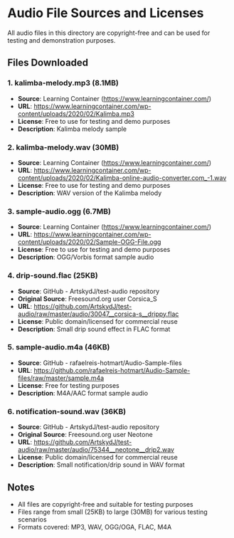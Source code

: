 # Audio File Sources and Licenses

All audio files in this directory are copyright-free and can be used for testing and demonstration purposes.

## Files Downloaded

### 1. kalimba-melody.mp3 (8.1MB)
- **Source**: Learning Container (https://www.learningcontainer.com/)
- **URL**: https://www.learningcontainer.com/wp-content/uploads/2020/02/Kalimba.mp3
- **License**: Free to use for testing and demo purposes
- **Description**: Kalimba melody sample

### 2. kalimba-melody.wav (30MB)
- **Source**: Learning Container (https://www.learningcontainer.com/)
- **URL**: https://www.learningcontainer.com/wp-content/uploads/2020/02/Kalimba-online-audio-converter.com_-1.wav
- **License**: Free to use for testing and demo purposes
- **Description**: WAV version of the Kalimba melody

### 3. sample-audio.ogg (6.7MB)
- **Source**: Learning Container (https://www.learningcontainer.com/)
- **URL**: https://www.learningcontainer.com/wp-content/uploads/2020/02/Sample-OGG-File.ogg
- **License**: Free to use for testing and demo purposes
- **Description**: OGG/Vorbis format sample audio

### 4. drip-sound.flac (25KB)
- **Source**: GitHub - ArtskydJ/test-audio repository
- **Original Source**: Freesound.org user Corsica_S
- **URL**: https://github.com/ArtskydJ/test-audio/raw/master/audio/30047__corsica-s__drippy.flac
- **License**: Public domain/licensed for commercial reuse
- **Description**: Small drip sound effect in FLAC format

### 5. sample-audio.m4a (46KB)
- **Source**: GitHub - rafaelreis-hotmart/Audio-Sample-files
- **URL**: https://github.com/rafaelreis-hotmart/Audio-Sample-files/raw/master/sample.m4a
- **License**: Free for testing purposes
- **Description**: M4A/AAC format sample audio

### 6. notification-sound.wav (36KB)
- **Source**: GitHub - ArtskydJ/test-audio repository
- **Original Source**: Freesound.org user Neotone
- **URL**: https://github.com/ArtskydJ/test-audio/raw/master/audio/75344__neotone__drip2.wav
- **License**: Public domain/licensed for commercial reuse
- **Description**: Small notification/drip sound in WAV format

## Notes
- All files are copyright-free and suitable for testing purposes
- Files range from small (25KB) to large (30MB) for various testing scenarios
- Formats covered: MP3, WAV, OGG/OGA, FLAC, M4A